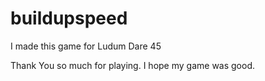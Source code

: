 # buildupspeed
I made this game for Ludum Dare 45

Thank You so much for playing.  I hope my game was good.
